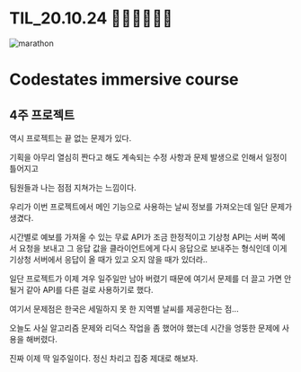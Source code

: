 # TIL_20.10.24 🏃🏽‍♂️🏃🏽‍♂️

<img src="https://media.vlpt.us/images/kdo0129/post/29ca955c-708b-4ed6-8e6d-8384dd9bc755/marathon-3753907_960_720.jpg" alt="marathon" />

# Codestates immersive course

## 4주 프로젝트

역시 프로젝트는 끝 없는 문제가 있다.

기획을 아무리 열심히 짠다고 해도 계속되는 수정 사항과 문제 발생으로 인해서 일정이 틀어지고

팀원들과 나는 점점 지쳐가는 느낌이다.

우리가 이번 프로젝트에서 메인 기능으로 사용하는 날씨 정보를 가져오는데 일단 문제가 생겼다.

시간별로 예보를 가져올 수 있는 무료 API가 조금 한정적이고 기상청 API는 서버 쪽에서 요청을 보내고 그 응답 값을 클라이언트에게 다시 응답으로 보내주는 형식인데 이게 기상청 서버에서 응답이 올 때가 있고 오지 않을 때가 있더라..

일단 프로젝트가 이제 겨우 일주일만 남아 버렸기 때문에 여기서 문제를 더 끌고 가면 안 될거 같아 API를 다른 걸로 사용하기로 했다.

여기서 문제점은 한국은 세밀하지 못 한 지역별 날씨를 제공한다는 점...

오늘도 사실 알고리즘 문제와 리덕스 작업을 좀 했어야 했는데 시간을 엉뚱한 문제에 사용을 해버렸다.

진짜 이제 딱 일주일이다. 정신 차리고 집중 제대로 해보자.
